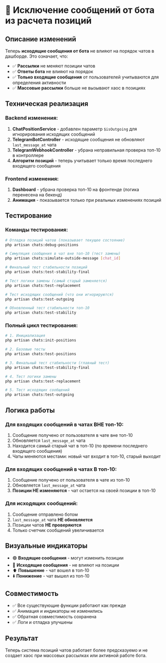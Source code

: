 # 🤖 Исключение сообщений от бота из расчета позиций

## Описание изменений

Теперь **исходящие сообщения от бота** не влияют на порядок чатов в дашборде. Это означает, что:

- ✅ **Рассылки** не меняют позиции чатов
- ✅ **Ответы бота** не влияют на порядок
- ✅ **Только входящие сообщения** от пользователей учитываются для определения активности
- ✅ **Массовые рассылки** больше не вызывают хаос в позициях

## Техническая реализация

### Backend изменения:

1. **ChatPositionService** - добавлен параметр `$isOutgoing` для игнорирования исходящих сообщений
2. **TelegramBotController** - исходящие сообщения не обновляют `last_message_at` чата
3. **TelegramWebhookController** - убрана неправильная проверка топ-10 в контроллере
4. **Алгоритм позиций** - теперь учитывает только время последнего входящего сообщения

### Frontend изменения:

1. **Dashboard** - убрана проверка топ-10 на фронтенде (логика перенесена на бекенд)
2. **Анимация** - показывается только при реальных изменениях позиций

## Тестирование

### Команды тестирования:

```bash
# Отладка позиций чатов (показывает текущее состояние)
php artisan chats:debug-positions

# Симуляция сообщения в чат вне топ-10 (тест замены)
php artisan chats:simulate-outside-message [chat_id]

# Финальный тест стабильности позиций
php artisan chats:test-stability-final

# Тест логики замены (самый старый заменяется)
php artisan chats:test-replacement

# Тест исходящих сообщений (что они игнорируются)
php artisan chats:test-outgoing

# Обновленный тест стабильности топ-10
php artisan chats:test-stability
```

### Полный цикл тестирования:

```bash
# 1. Инициализация
php artisan chats:init-positions

# 2. Базовые тесты
php artisan chats:test-positions

# 3. Финальный тест стабильности (главный тест)
php artisan chats:test-stability-final

# 4. Тест логики замены
php artisan chats:test-replacement

# 5. Тест исходящих сообщений
php artisan chats:test-outgoing
```

## Логика работы

### Для входящих сообщений в чатах ВНЕ топ-10:
1. Сообщение получено от пользователя в чате вне топ-10
2. Обновляется `last_message_at` чата
3. Находится самый старый чат в топ-10 (по времени последнего входящего сообщения)
4. Чаты меняются местами: новый чат входит в топ-10, старый выходит

### Для входящих сообщений в чатах В топ-10:
1. Сообщение получено от пользователя в чате из топ-10
2. Обновляется `last_message_at` чата
3. **Позиции НЕ изменяются** - чат остается на своей позиции в топ-10

### Для исходящих сообщений:
1. Сообщение отправлено ботом
2. `last_message_at` чата **НЕ обновляется**
3. Позиции чатов **НЕ проверяются**
4. Только счетчик сообщений увеличивается

## Визуальные индикаторы

- 🟢 **Входящие сообщения** - могут изменить позиции
- 🤖 **Исходящие сообщения** - не влияют на позиции
- ⬆️ **Повышение** - чат вошел в топ-10
- ⬇️ **Понижение** - чат вышел из топ-10

## Совместимость

- ✅ Все существующие функции работают как прежде
- ✅ Анимация и индикаторы не изменились
- ✅ Обратная совместимость сохранена
- ✅ Логи и отладка улучшены

## Результат

Теперь система позиций чатов работает более предсказуемо и не создает хаос при массовых рассылках или активной работе бота. 